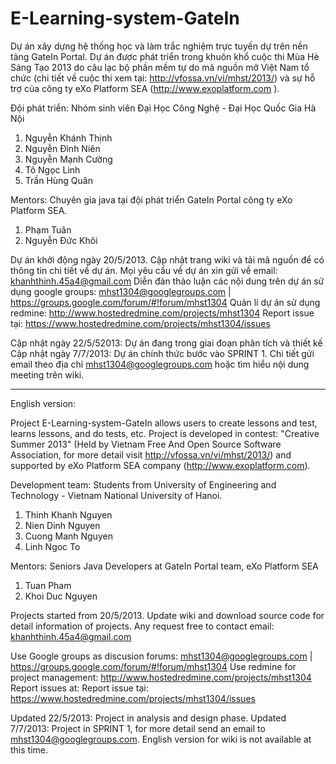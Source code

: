 E-Learning-system-GateIn
========================

Dự án xây dựng hệ thống học và làm trắc nghiệm trực tuyến dự trên nền tảng GateIn Portal. Dự án được phát triển trong 
khuôn khổ cuộc thi Mùa Hè Sáng Tạo 2013 do câu lạc bộ phần mềm tự do mã nguồn mở Việt Nam tổ chức (chi tiết về cuộc
thi xem tại: http://vfossa.vn/vi/mhst/2013/) và sự hỗ trợ của công ty eXo Platform SEA (http://www.exoplatform.com ).

Đội phát triển: Nhóm sinh viên Đại Học Công Nghệ - Đại Học Quốc Gia Hà Nội

1. Nguyễn Khánh Thịnh
2. Nguyễn Đình Niên
3. Nguyễn Mạnh Cường
4. Tô Ngọc Linh
5. Trần Hùng Quân

Mentors: Chuyên gia java tại đội phát triển GateIn Portal công ty eXo Platform SEA.

1. Phạm Tuân
2. Nguyễn Đức Khôi

Dự án khởi động ngày 20/5/2013. Cập nhật trang wiki và tải mã nguồn để có thông tin chi tiết về dự án. Mọi yêu cầu
về dự án xin gửi về email: khanhthinh.45a4@gmail.com
Diễn đàn thảo luận các nội dung trên dự án sử dụng google groups: mhst1304@googlegroups.com | https://groups.google.com/forum/#!forum/mhst1304
Quản lí dự án sử dụng redmine: http://www.hostedredmine.com/projects/mhst1304
Report issue tại: https://www.hostedredmine.com/projects/mhst1304/issues

Cập nhật ngày 22/5/52013: Dự án đang trong giai đoạn phân tích và thiết kế
Cập nhật ngày 7/7/2013: Dự án chính thức bước vào SPRINT 1. Chi tiết gửi email theo địa chỉ mhst1304@googlegroups.com
hoặc tìm hiểu nội dung meeting trên wiki.


------------------------------------------------------------------------------------------------------------------------

English version:

Project E-Learning-system-GateIn allows users to create lessons and test, learns lessons, and do tests, etc. Project is 
developed in contest: "Creative Summer 2013" (Held by Vietnam Free And Open Source Software Association, for more detail
visit http://vfossa.vn/vi/mhst/2013/) and supported by  eXo Platform SEA company (http://www.exoplatform.com).

Development team: Students from University of Engineering and Technology - Vietnam National University of Hanoi.
1. Thinh Khanh Nguyen
2. Nien Dinh Nguyen
3. Cuong Manh Nguyen
4. Linh Ngoc To

Mentors: Seniors Java Developers at GateIn Portal team, eXo Platform SEA

1. Tuan Pham
2. Khoi Duc Nguyen

Projects started from 20/5/2013. Update wiki and download source code for detail information of projects. Any request
free to contact email: khanhthinh.45a4@gmail.com

Use Google groups as discusion forums: mhst1304@googlegroups.com |  https://groups.google.com/forum/#!forum/mhst1304
Use redmine for project management: http://www.hostedredmine.com/projects/mhst1304
Report issues at: Report issue tại: https://www.hostedredmine.com/projects/mhst1304/issues

Updated 22/5/2013: Project in analysis and design phase.
Updated 7/7/2013: Project in SPRINT 1, for more detail send an email to mhst1304@googlegroups.com. 
English version for wiki is not available at this time. 



